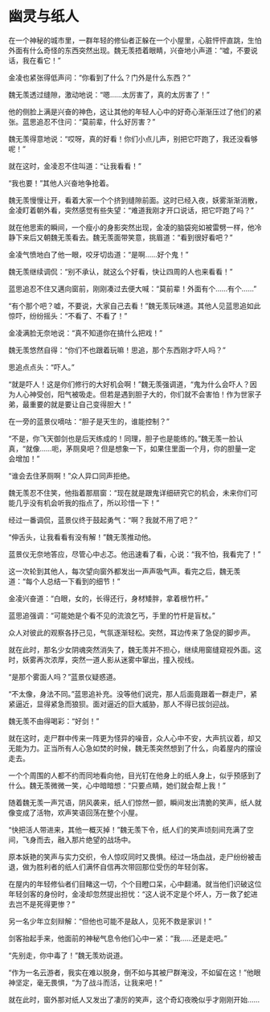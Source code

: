 # 幽灵与纸人

在一个神秘的城市里，一群年轻的修仙者正躲在一个小屋里，心脏怦怦直跳，生怕外面有什么奇怪的东西突然出现。魏无羡捂着眼睛，兴奋地小声道：“嘘，不要说话，我在看它！”

金凌也紧张得低声问：“你看到了什么？门外是什么东西？”

魏无羡透过缝隙，激动地说：“嗯……太厉害了，真的太厉害了！”

他的侧脸上满是兴奋的神色，这让其他的年轻人心中的好奇心渐渐压过了他们的紧张。蓝思追忍不住问：“莫前辈，什么好厉害？” 

魏无羡得意地说：“哎呀，真的好看！你们小点儿声，别把它吓跑了，我还没看够呢！”

就在这时，金凌忍不住叫道：“让我看看！” 

“我也要！”其他人兴奋地争抢着。

魏无羡慢慢让开，看着大家一个个挤到缝隙前面。这时已经入夜，妖雾渐渐消散，金凌盯着朝外看，突然感觉有些失望：“难道我刚才开口说话，把它吓跑了吗？”

就在他思索的瞬间，一个瘦小的身影突然出现，金凌的脑袋宛如被雷劈一样，他冷静下来后又朝魏无羡看去。魏无羡面带笑意，挑眉道：“看到很好看吧？”

金凌气愤地白了他一眼，咬牙切齿道：“是啊……好个鬼！”

魏无羡继续调侃：“别不承认，就这么个好看，快让四周的人也来看看！”

蓝思追忍不住又邁向窗前，刚刚凑过去便大喊：“莫前辈！外面有个……有个……” 

“有个那个吧？嘘，不要说，大家自己去看！”魏无羡玩味道。其他人见蓝思追如此惊吓，纷纷摇头：“不看了、不看了！”

金凌满脸无奈地说：“真不知道你在搞什么把戏！”

魏无羡悠然自得：“你们不也跟着玩嘛！思追，那个东西刚才吓人吗？”

思追点点头：“吓人。”

“就是吓人！这是你们修行的大好机会啊！”魏无羡强调道，“鬼为什么会吓人？因为人心神受创，阳气被吸走。但若是遇到胆子大的，你们就不会害怕！作为世家子弟，最重要的就是要让自己变得胆大！”

在一旁的蓝景仪嘀咕：“胆子是天生的，谁能控制？” 

“不是，你飞天御剑也是后天练成的！同理，胆子也是能练的。”魏无羡一脸认真，“就像……呃，茅厕臭吧？但是想象一下，如果住里面一个月，你的胆量一定会增加！”

“谁会去住茅厕啊！”众人异口同声拒绝。

魏无羡忍不住笑，他指着那扇窗：“现在就是跟鬼详细研究它的机会，未来你们可能几乎没有机会听我的指点了，所以珍惜一下！”

经过一番调侃，蓝景仪终于鼓起勇气：“啊？我就不用了吧？” 

“伸舌头，让我看看有没有解！”魏无羡推动他。

蓝景仪无奈地答应，尽管心中忐忑。他迅速看了看，心说：“我不怕，我看完了！”

这一次轮到其他人，每次望向窗外都发出一声声吸气声。看完之后，魏无羡道：“每个人总结一下看到的细节！”

金凌兴奋道：“白眼，女的，长得还行，身材矮胖，拿着根竹杆。”

蓝思追强调：“可能她是个看不见的流浪乞丐，手里的竹杆是盲杖。”

众人对彼此的观察各抒己见，气氛逐渐轻松。突然，耳边传来了急促的脚步声。

就在此时，那名少女阴魂突然消失了，魏无羡并不担心，继续用窗缝窥视外面。这时，妖雾再次浓厚，突然一道人影从迷雾中窜出，撞入视线。

“是那个雾面人吗？”蓝景仪疑惑道。

“不太像，身法不同。”蓝思追补充。没等他们说完，那人后面竟跟着一群走尸，紧紧逼近，显得紧急而狼狈。面对逼近的巨大威胁，那人不得已拔剑迎战。

魏无羡不由得喝彩：“好剑！”

就在这时，走尸群中传来一阵更为怪异的噪音，众人心中不安，大声抗议着，却又无能为力。正当所有人心急如焚的时候，魏无羡突然想到了什么，向着屋内的摆设走去。

一个个周围的人都不约而同地看向他，目光钉在他身上的纸人身上，似乎预感到了什么。魏无羡微微一笑，心中暗暗想：“只要点睛，她们就会帮上我！”

随着魏无羡一声咒语，阴风袭来，纸人们惊然一颤，瞬间发出清脆的笑声，纸人就像变成了活物，欢声笑语回荡在整个小屋。

“快把活人带进来，其他一概灭掉！”魏无羡下令，纸人们的笑声顷刻间充满了空间，飞身而去，融入那片绝望的战场中。

原本妖艳的笑声与实力交织，令人惊叹同时又畏惧。经过一场血战，走尸纷纷被击退，做为胜利者的纸人们满怀自信再次带回那位受伤的年轻剑客。

在屋内的年轻修仙者们目睹这一切，个个目瞪口呆，心中翻涌。就当他们识破这位年轻剑客的身份时，金凌却忽然提出担忧：“这人说不定是个坏人，万一救了蛇进去岂不是死得更惨？”

另一名少年立刻辩解：“但他也可能不是敌人，见死不救是家训！” 

剑客抬起手来，他面前的神秘气息令他们心中一紧：“我……还是走吧。”

“先别走，你中毒了！”魏无羡劝说道。

“作为一名云游者，我实在难以脱身，倒不如与其被尸群淹没，不如留在这！”他眼神坚定，毫无畏惧，“为了战斗而活，让我来吧！”

就在此时，窗外那对纸人又发出了凄厉的笑声，这个奇幻夜晚似乎才刚刚开始……